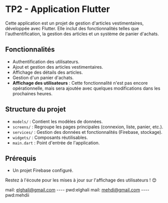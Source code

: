 # TP2 - Application Flutter

Cette application est un projet de gestion d'articles vestimentaires, développée avec Flutter. Elle inclut des fonctionnalités telles que l'authentification, la gestion des articles et un système de panier d'achats.

## Fonctionnalités
- Authentification des utilisateurs.
- Ajout et gestion des articles vestimentaires.
- Affichage des détails des articles.
- Gestion d'un panier d'achats.
- **Affichage des utilisateurs** : Cette fonctionnalité n'est pas encore opérationnelle, mais sera ajoutée avec quelques modifications dans les prochaines heures.

## Structure du projet
- `models/` : Contient les modèles de données.
- `screens/` : Regroupe les pages principales (connexion, liste, panier, etc.).
- `services/` : Gestion des données et fonctionnalités (Firebase, stockage).
- `widgets/` : Composants réutilisables.
- `main.dart` : Point d'entrée de l'application.

## Prérequis
- Un projet Firebase configuré.

Restez à l'écoute pour les mises à jour sur l'affichage des utilisateurs ! 😊

mail: elghali@gmail.com ---- pwd:elghali
mail: mehdi@gmail.com ---- pwd:mehdii
